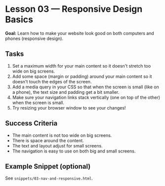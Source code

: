 # Lesson 03 — Responsive Design Basics

**Goal:** Learn how to make your website look good on both computers and phones (responsive design).

## Tasks
1. Set a maximum width for your main content so it doesn't stretch too wide on big screens.
2. Add some space (margin or padding) around your main content so it doesn't touch the edges of the screen.
3. Add a media query in your CSS so that when the screen is small (like on a phone), the text size and padding get a bit smaller.
4. Make sure your navigation links stack vertically (one on top of the other) when the screen is small.
5. Try resizing your browser window to see your changes!

## Success Criteria
- The main content is not too wide on big screens.
- There is space around the content.
- The text and layout adjust for small screens.
- The navigation is easy to use on both big and small screens.

## Example Snippet (optional)
See `snippets/03-nav-and-responsive.html`.
